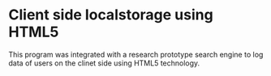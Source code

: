 Client side localstorage using HTML5
=========================================

This program was integrated with a research prototype search engine to log data of users on the clinet side using HTML5 technology.

